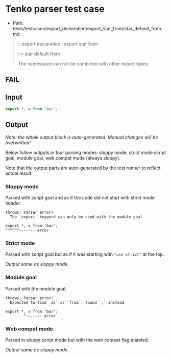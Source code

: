 # Tenko parser test case

- Path: tests/testcases/export_declaration/export_star_from/star_default_from.md

> :: export declaration : export star from
>
> ::> star default from
>
> The namespace can not be combined with other export types

## FAIL

## Input

`````js
export *, x from 'bar';
`````

## Output

_Note: the whole output block is auto-generated. Manual changes will be overwritten!_

Below follow outputs in four parsing modes: sloppy mode, strict mode script goal, module goal, web compat mode (always sloppy).

Note that the output parts are auto-generated by the test runner to reflect actual result.

### Sloppy mode

Parsed with script goal and as if the code did not start with strict mode header.

`````
throws: Parser error!
  The `export` keyword can only be used with the module goal

export *, x from 'bar';
^^^^^^------- error
`````

### Strict mode

Parsed with script goal but as if it was starting with `"use strict"` at the top.

_Output same as sloppy mode._

### Module goal

Parsed with the module goal.

`````
throws: Parser error!
  Expected to find `as` or `from`, found `,` instead

export *, x from 'bar';
        ^------- error
`````


### Web compat mode

Parsed in sloppy script mode but with the web compat flag enabled.

_Output same as sloppy mode._
